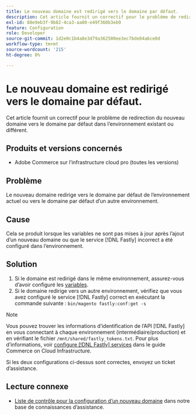 ```yaml
---
title: Le nouveau domaine est redirigé vers le domaine par défaut.
description: Cet article fournit un correctif pour le problème de redirection du nouveau domaine vers le domaine par défaut dans l’environnement existant ou différent.
exl-id: 88e9eb3f-9b82-4ca3-aa80-e49f360b3eb9
feature: Configuration
role: Developer
source-git-commit: 1d2e0c1b4a8e3d79a362500ee3ec7bde84a6ce0d
workflow-type: tm+mt
source-wordcount: '215'
ht-degree: 0%

---
```


# Le nouveau domaine est redirigé vers le domaine par défaut.

Cet article fournit un correctif pour le problème de redirection du nouveau domaine vers le domaine par défaut dans l’environnement existant ou différent.

## Produits et versions concernés

* Adobe Commerce sur l’infrastructure cloud pro (toutes les versions)

## Problème

Le nouveau domaine redirige vers le domaine par défaut de l’environnement actuel ou vers le domaine par défaut d’un autre environnement.

## Cause

Cela se produit lorsque les variables ne sont pas mises à jour après l’ajout d’un nouveau domaine ou que le service [!DNL Fastly] incorrect a été configuré dans l’environnement.

## Solution

1. Si le domaine est redirigé dans le même environnement, assurez-vous d’avoir configuré les [variables](https://experienceleague.adobe.com/docs/commerce-cloud-service/user-guide/configure-store/multiple-sites.html?lang=fr#modify-variables).
1. Si le domaine redirige vers un autre environnement, vérifiez que vous avez configuré le service [!DNL Fastly] correct en exécutant la commande suivante : `bin/magento fastly:conf:get -s`

>[!NOTE]
>
>Vous pouvez trouver les informations d’identification de l’API [!DNL Fastly] en vous connectant à chaque environnement (intermédiaire/production) et en vérifiant le fichier `/mnt/shared/fastly_tokens.txt`. Pour plus d’informations, voir [configure [!DNL Fastly] services](https://experienceleague.adobe.com/docs/commerce-cloud-service/user-guide/cdn/setup-fastly/fastly-configuration.html?lang=fr) dans le guide Commerce on Cloud Infrastructure.

Si les deux configurations ci-dessus sont correctes, envoyez un ticket d’assistance.

## Lecture connexe

* [Liste de contrôle pour la configuration d’un nouveau domaine](https://experienceleague.adobe.com/docs/commerce-knowledge-base/kb/how-to/checklist-for-setting-up-a-new-domain.html?lang=fr) dans notre base de connaissances d’assistance.
